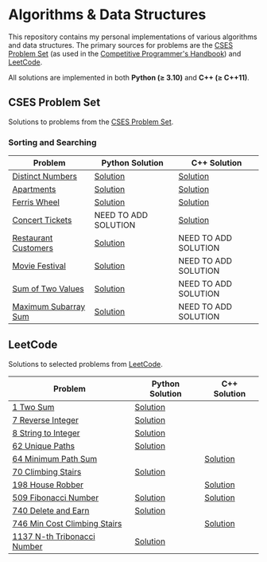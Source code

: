# Algorithms & Data Structures

This repository contains my personal implementations of various algorithms and data structures. The primary sources for problems are the [CSES Problem Set](https://cses.fi/problemset/) (as used in the [Competitive Programmer's Handbook](./cp-handbook/book.pdf)) and [LeetCode](https://leetcode.com/problemset/).

All solutions are implemented in both **Python (≥ 3.10)** and **C++ (≥ C++11)**.

## CSES Problem Set

Solutions to problems from the [CSES Problem Set](https://cses.fi/problemset/).

### Sorting and Searching

| Problem                                                        | Python Solution                                                   | C++ Solution                                                        |
|----------------------------------------------------------------|-------------------------------------------------------------------|---------------------------------------------------------------------|
| [Distinct Numbers](https://cses.fi/problemset/task/1621/)       | [Solution](./cp-handbook/py_src/Sortings/distinct_numbers.py)     | [Solution](./cp-handbook/cpp_src/Sortings/distinct_numbers.cpp)     |
| [Apartments](https://cses.fi/problemset/task/1084/)             | [Solution](./cp-handbook/py_src/Sortings/apartments.py)           | [Solution](./cp-handbook/cpp_src/Sortings/apartment.cpp)            |
| [Ferris Wheel](https://cses.fi/problemset/task/1090)            | [Solution](./cp-handbook/py_src/Sortings/ferris_wheel.py)         | [Solution](./cp-handbook/cpp_src/Sortings/ferris_wheel.cpp)         |
| [Concert Tickets](https://cses.fi/problemset/task/1091)         |                     NEED TO ADD SOLUTION                          | [Solution](./cp-handbook/cpp_src/Sortings/concert_tickets.cpp)      |
| [Restaurant Customers](https://cses.fi/problemset/task/1619)    | [Solution](./cp-handbook/py_src/Sortings/restaurant_customers.py) |                       NEED TO ADD SOLUTION                          |
| [Movie Festival](https://cses.fi/problemset/task/1629)          | [Solution](./cp-handbook/py_src/Sortings/movie_festival.py)       |                       NEED TO ADD SOLUTION                          |
| [Sum of Two Values](https://cses.fi/problemset/task/1640)       | [Solution](./cp-handbook/py_src/Sortings/sum_of_two_values.py)    |                       NEED TO ADD SOLUTION                          |
| [Maximum Subarray Sum](https://cses.fi/problemset/task/1643)    | [Solution](./cp-handbook/py_src/Sortings/max_subarray_sum.py)     |                       NEED TO ADD SOLUTION                          |

## LeetCode

Solutions to selected problems from [LeetCode](https://leetcode.com/).

| Problem                                                                                 | Python Solution                                                                 | C++ Solution           |
|-----------------------------------------------------------------------------------------|---------------------------------------------------------------------------------|------------------------|
| [1 Two Sum](https://leetcode.com/problems/two-sum/)                                      | [Solution](./Leetcode/easy/1_two_sum.py)                                       |                        |
| [7 Reverse Integer](https://leetcode.com/problems/reverse-integer/)                     | [Solution](./Leetcode/medium/7_reverse_integer.py)                              |                        |
| [8 String to Integer](https://leetcode.com/problems/string-to-integer-atoi/)            | [Solution](./Leetcode/medium/8_string_to_integer.py)                            |                        |
| [62 Unique Paths](https://leetcode.com/problems/unique-paths/)                          | [Solution](./Leetcode/dynamic_programming/medium/62_unique_paths.py)            |                                                                                  |
| [64 Minimum Path Sum](https://leetcode.com/problems/minimum-path-sum/)                  |                                                                                 | [Solution](./Leetcode/dynamic_programming/medium/64_Minimum_Path_Sum.cpp)        |
| [70 Climbing Stairs](https://leetcode.com/problems/climbing-stairs/)                    | [Solution](./Leetcode/dynamic_programming/easy/70_climbing_stairs.py)           |                                                                                  |
| [198 House Robber](https://leetcode.com/problems/house-robber/)                         |                                                                                 | [Solution](./Leetcode/dynamic_programming/medium/198_house_robber.cpp)           |
| [509 Fibonacci Number](https://leetcode.com/problems/fibonacci-number/)                 | [Solution](./Leetcode/dynamic_programming/easy/509_fibonacci_number.py)         | [Solution](./Leetcode/dynamic_programming/easy/509_fibonacci_number.cpp)         |
| [740 Delete and Earn](https://leetcode.com/problems/delete-and-earn/)                   | [Solution](./Leetcode/dynamic_programming/medium/740_delete_and_earn.py)        |                                                                                  |
| [746 Min Cost Climbing Stairs](https://leetcode.com/problems/min-cost-climbing-stairs/) |                                                                                 | [Solution](./Leetcode/dynamic_programming/easy/746_min_cost_climbing_stairs.cpp) |
| [1137 N-th Tribonacci Number](https://leetcode.com/problems/n-th-tribonacci-number/)    | [Solution](./Leetcode/dynamic_programming/easy/1137_N-th_tribonacci_number.py)  |                                                                                  |
